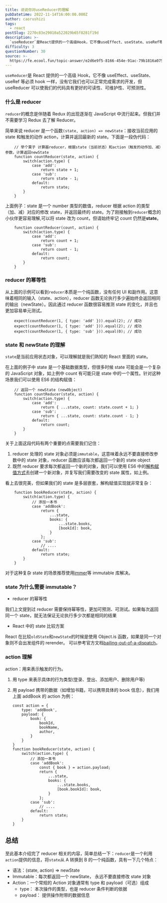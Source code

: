 ```yaml
---
title: 说说你对useReducer的理解
pubDatetime: 2022-11-14T16:00:00.000Z
author: caorushizi
tags:
  - react
postSlug: 2270c83e29010a522029b65f8281f19d
description: >-
  `useReducer`是React提供的一个高级Hook，它不像useEffect、useState、useRef等必须hook一样，没有它我们也可以正常完成需求的开发，但useReducer可以使
difficulty: 3
questionNumber: 30
source: >-
  https://fe.ecool.fun/topic-answer/e2d6e9f5-8166-454e-91ac-79b1816a075f?orderBy=updateTime&order=desc&tagId=13
---
```


`useReducer`是 React 提供的一个高级 Hook，它不像 useEffect、useState、useRef 等必须 hook 一样，没有它我们也可以正常完成需求的开发，但 useReducer 可以使我们的代码具有更好的可读性、可维护性、可预测性。

### 什么是 reducer

`reducer`的概念是伴随着 Redux 的出现逐渐在 JavaScript 中流行起来。但我们并不需要学习 Redux 去了解 Reducer。

简单来说 reducer 是一个函数`(state, action) => newState`：接收当前应用的 state 和触发的动作 action，计算并返回最新的 state。下面是一段伪代码：

        // 举个栗子 计算器reducer，根据state（当前状态）和action（触发的动作加、减）参数，计算返回newState
        function countReducer(state, action) {
            switch(action.type) {
                case 'add':
                    return state + 1;
                case 'sub':
                    return state - 1;
                default:
                    return state;
            }
        }

上面例子：state 是一个 number 类型的数值，reducer 根据 action 的类型（加、减）对应的修改 state，并返回最终的 state。为了刚接触到`reducer`概念的小伙伴更容易理解,可以将 state 改为 count，但请始终牢记 count 仍然是**state**。

        function countReducer(count, action) {
            switch(action.type) {
                case 'add':
                    return count + 1;
                case 'sub':
                    return count - 1;
                default:
                    return count;
            }
        }

### reducer 的幂等性

从上面的示例可以看到`reducer`本质是一个纯函数，没有任何 UI 和副作用。这意味着相同的输入（state、action），reducer 函数无论执行多少遍始终会返回相同的输出（newState）。因此通过 reducer 函数很容易推测 state 的变化，并且也更加容易单元测试。

        expect(countReducer(1, { type: 'add' })).equal(2); // 成功
        expect(countReducer(1, { type: 'add' })).equal(2); // 成功
        expect(countReducer(1, { type: 'sub' })).equal(0); // 成功

### state 和 newState 的理解

`state`是当前应用状态对象，可以理解就是我们熟知的 React 里面的 state。

在上面的例子中 state 是一个基础数据类型，但很多时候 state 可能会是一个复杂的 JavaScript 对象，如上例中 count 有可能只是 state 中的一个属性。针对这种场景我们可以使用 ES6 的结构赋值：

        // 返回一个 newState (newObject)
        function countReducer(state, action) {
            switch(action.type) {
                case 'add':
                    return { ...state, count: state.count + 1; }
                case 'sub':
                    return { ...state, count: state.count - 1; }
                default:
                    return count;
            }
        }

关于上面这段代码有两个重要的点需要我们记住：

1.  reducer 处理的 state 对象必须是`immutable`，这意味着永远不要直接修改参数中的 state 对象，reducer 函数应该每次都返回一个新的 state object
2.  既然 reducer 要求每次都返回一个新的对象，我们可以使用 ES6 中的[解构赋值方式](https://developer.mozilla.org/en-US/docs/Web/JavaScript/Reference/Operators/Spread%5Fsyntax)去创建一个新对象，并复写我们需要改变的 state 属性，如上例。

看上去很完美，但如果我们的 state 是多层嵌套，解构赋值实现就非常复杂：

        function bookReducer(state, action) {
            switch(action.type) {
                // 添加一本书
                case 'addBook':
                    return {
                        ...state,
                        books: {
                            ...state.books,
                            [bookId]: book,
                        }
                    };
                case 'sub':
                    // ....
                default:
                    return state;
            }
        }

对于这种复杂 state 的场景推荐使用[immer](https://github.com/immerjs/immer)等 immutable 库解决。

### state 为什么需要 immutable？

- reducer 的幂等性

我们上文提到过 reducer 需要保持幂等性，更加可预测、可测试。如果每次返回同一个 state，就无法保证无论执行多少次都是相同的结果

- React 中的 state 比较方案

React 在比较`oldState`和`newState`的时候是使用 Object.is 函数，如果是同一个对象则不会出发组件的 rerender。 可以参考官方文档[bailing-out-of-a-dispatch](https://reactjs.org/docs/hooks-reference.html#bailing-out-of-a-dispatch)。

### action 理解

action：用来表示触发的行为。

1.  用 type 来表示具体的行为类型(登录、登出、添加用户、删除用户等)
2.  用 payload 携带的数据（如增加书籍，可以携带具体的 book 信息），我们用上面 addBook 的 action 为例：

        const action = {
            type: 'addBook',
            payload: {
                book: {
                    bookId,
                    bookName,
                    author,
                }
            }
        }
        function bookReducer(state, action) {
            switch(action.type) {
                // 添加一本书
                case 'addBook':
                    const { book } = action.payload;
                    return {
                        ...state,
                        books: {
                            ...state.books,
                            [book.bookId]: book,
                        }
                    };
                case 'sub':
                    // ....
                default:
                    return state;
            }
        }

## 总结

至此基本介绍完了 reducer 相关的内容，简单总结一下：`reducer`是一个利用`action`提供的信息，将`state`从 A 转换到 B 的一个纯函数，具有一下几个特点：

- 语法：(state, action) => newState
- Immutable：每次都返回一个 newState， 永远不要直接修改 state 对象
- Action：一个常规的 Action 对象通常有 type 和 payload（可选）组成
  - type： 本次操作的类型，也是 reducer 条件判断的依据
  - payload： 提供操作附带的数据信息
